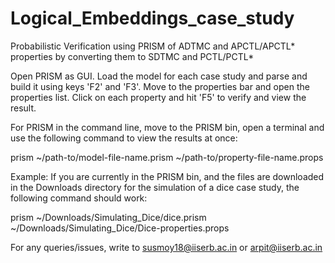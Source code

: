# Logical_Embeddings_case_study
Probabilistic Verification using PRISM of ADTMC and APCTL/APCTL* properties by converting them to SDTMC and PCTL/PCTL*

Open PRISM as GUI. Load the model for each case study and parse and build it using keys 'F2' and 'F3'. Move to the properties bar and open the properties list. Click on each property and hit 'F5' to verify and view the result.

For PRISM in the command line, move to the PRISM bin, open a terminal and use the following command to view the results at once: 

prism ~/path-to/model-file-name.prism ~/path-to/property-file-name.props

Example: If you are currently in the PRISM bin, and the files are downloaded in the Downloads directory for the simulation of a dice case study, the following command should work:

prism ~/Downloads/Simulating_Dice/dice.prism ~/Downloads/Simulating_Dice/Dice-properties.props

For any queries/issues, write to susmoy18@iiserb.ac.in or arpit@iiserb.ac.in
